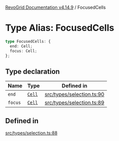 [RevoGrid Documentation v4.14.9](README.md) / FocusedCells

# Type Alias: FocusedCells

```ts
type FocusedCells: {
  end: Cell;
  focus: Cell;
};
```

## Type declaration

| Name | Type | Defined in |
| ------ | ------ | ------ |
| `end` | [`Cell`](Interface.Cell.md) | [src/types/selection.ts:90](https://github.com/revolist/revogrid/blob/6c3c52a081bcade371a3f5576e4e5805c6bbce5c/src/types/selection.ts#L90) |
| `focus` | [`Cell`](Interface.Cell.md) | [src/types/selection.ts:89](https://github.com/revolist/revogrid/blob/6c3c52a081bcade371a3f5576e4e5805c6bbce5c/src/types/selection.ts#L89) |

## Defined in

[src/types/selection.ts:88](https://github.com/revolist/revogrid/blob/6c3c52a081bcade371a3f5576e4e5805c6bbce5c/src/types/selection.ts#L88)
